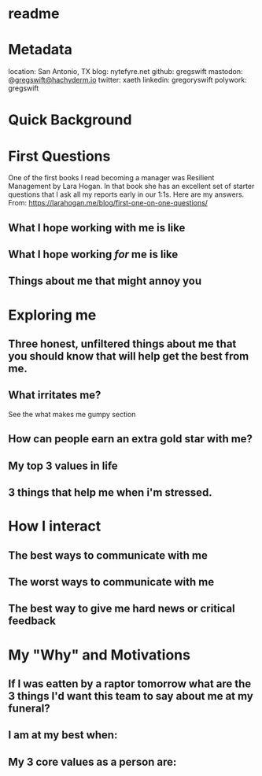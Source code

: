 # readme

# Metadata

location: San Antonio, TX
blog: nytefyre.net
github: gregswift
mastodon: @gregswift@hachyderm.io
twitter: xaeth
linkedin: gregoryswift
polywork: gregswift

# Quick Background

# First Questions

One of the first books I read becoming a manager was Resilient Management by Lara Hogan.  In that book she has an excellent set of starter questions that I ask all my reports early in our 1:1s.  Here are my answers. From: https://larahogan.me/blog/first-one-on-one-questions/

## What I hope working with me is like

## What I hope working _for_ me is like

## Things about me that might annoy you

## 

# Exploring me

## Three honest, unfiltered things about me that you should know that will help get the best from me.

## What irritates me?

See the what makes me gumpy section

## How can people earn an extra gold star with me?

## My top 3 values in life

## 3 things that help me when i'm stressed.

# How I interact

## The best ways to communicate with me

## The worst ways to communicate with me

## The best way to give me hard news or critical feedback

# My "Why" and Motivations

## If I was eatten by a raptor tomorrow what are the 3 things I'd want this team to say about me at my funeral?
## I am at my best when:
## My 3 core values as a person are:
